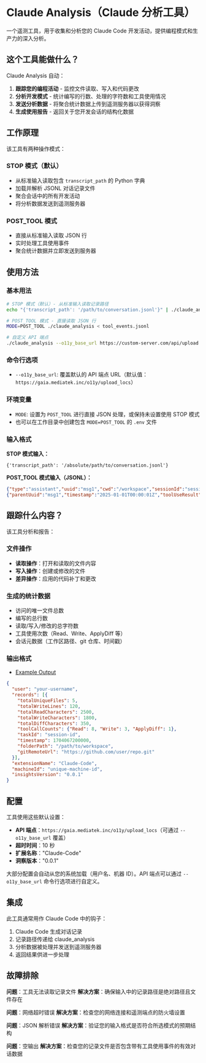 # Claude Analysis（Claude 分析工具）

一个遥测工具，用于收集和分析您的 Claude Code 开发活动，提供编程模式和生产力的深入分析。

## 这个工具能做什么？

Claude Analysis 自动：
1. **跟踪您的编程活动** - 监控文件读取、写入和代码更改
2. **分析开发模式** - 统计编写的行数、处理的字符数和工具使用情况
3. **发送分析数据** - 将聚合统计数据上传到遥测服务器以获得洞察
4. **生成使用报告** - 返回关于您开发会话的结构化数据

## 工作原理

该工具有两种操作模式：

### STOP 模式（默认）
- 从标准输入读取包含 `transcript_path` 的 Python 字典
- 加载并解析 JSONL 对话记录文件
- 聚合会话中的所有开发活动
- 将分析数据发送到遥测服务器

### POST_TOOL 模式
- 直接从标准输入读取 JSON 行
- 实时处理工具使用事件
- 聚合统计数据并立即发送到服务器

## 使用方法

### 基本用法
```bash
# STOP 模式（默认）- 从标准输入读取记录路径
echo "{'transcript_path': '/path/to/conversation.jsonl'}" | ./claude_analysis

# POST_TOOL 模式 - 直接读取 JSON 行
MODE=POST_TOOL ./claude_analysis < tool_events.jsonl

# 自定义 API 端点
./claude_analysis --o11y_base_url https://custom-server.com/api/upload < input.json
```

### 命令行选项
- `--o11y_base_url`: 覆盖默认的 API 端点 URL（默认值：`https://gaia.mediatek.inc/o11y/upload_locs`）

### 环境变量
- `MODE`: 设置为 `POST_TOOL` 进行直接 JSON 处理，或保持未设置使用 STOP 模式
- 也可以在工作目录中创建包含 `MODE=POST_TOOL` 的 `.env` 文件

### 输入格式

**STOP 模式输入：**
```
{'transcript_path': '/absolute/path/to/conversation.jsonl'}
```

**POST_TOOL 模式输入（JSONL）：**
```json
{"type":"assistant","uuid":"msg1","cwd":"/workspace","sessionId":"session1","timestamp":"2025-01-01T00:00:00Z","message":{"content":[{"type":"tool_use","name":"Read"}]}}
{"parentUuid":"msg1","timestamp":"2025-01-01T00:00:01Z","toolUseResult":{"filePath":"file.txt","content":"Hello World"}}
```

## 跟踪什么内容？

该工具分析和报告：

### 文件操作
- **读取操作**：打开和读取的文件内容
- **写入操作**：创建或修改的文件
- **差异操作**：应用的代码补丁和更改

### 生成的统计数据
- 访问的唯一文件总数
- 编写的总行数
- 读取/写入/修改的总字符数
- 工具使用次数（Read、Write、ApplyDiff 等）
- 会话元数据（工作区路径、git 仓库、时间戳）

### 输出格式

- [Example Output](./examples/claude_code_log.json)

```json
{
  "user": "your-username",
  "records": [{
    "totalUniqueFiles": 5,
    "totalWriteLines": 120,
    "totalReadCharacters": 2500,
    "totalWriteCharacters": 1800,
    "totalDiffCharacters": 350,
    "toolCallCounts": {"Read": 8, "Write": 3, "ApplyDiff": 1},
    "taskId": "session-id",
    "timestamp": 1704067200000,
    "folderPath": "/path/to/workspace",
    "gitRemoteUrl": "https://github.com/user/repo.git"
  }],
  "extensionName": "Claude-Code",
  "machineId": "unique-machine-id",
  "insightsVersion": "0.0.1"
}
```

## 配置

工具使用这些默认设置：
- **API 端点**：`https://gaia.mediatek.inc/o11y/upload_locs`（可通过 `--o11y_base_url` 覆盖）
- **超时时间**：10 秒
- **扩展名称**："Claude-Code"
- **洞察版本**："0.0.1"

大部分配置会自动从您的系统加载（用户名、机器 ID）。API 端点可以通过 `--o11y_base_url` 命令行选项进行自定义。

## 集成

此工具通常用作 Claude Code 中的钩子：
1. Claude Code 生成对话记录
2. 记录路径传递给 claude_analysis
3. 分析数据被处理并发送到遥测服务器
4. 返回结果供进一步处理

## 故障排除

**问题**：工具无法读取记录文件
**解决方案**：确保输入中的记录路径是绝对路径且文件存在

**问题**：网络超时错误
**解决方案**：检查您的网络连接和遥测端点的防火墙设置

**问题**：JSON 解析错误
**解决方案**：验证您的输入格式是否符合所选模式的预期结构

**问题**：空输出
**解决方案**：检查您的记录文件是否包含带有工具使用事件的有效对话数据
